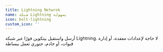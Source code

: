 ```yaml
---
title: Lightning Netwrok
name: شبكة Lightning بسهولة
icon: bolt-lightning
custom_icon: ''
---
```

أرسل واستقبل بيتكوين فورًا عبر شبكة Lightning. لا حاجة لإعدادات معقدة، أو إدارة قنوات، أو خادم، جتوري تعمل ببساطة
